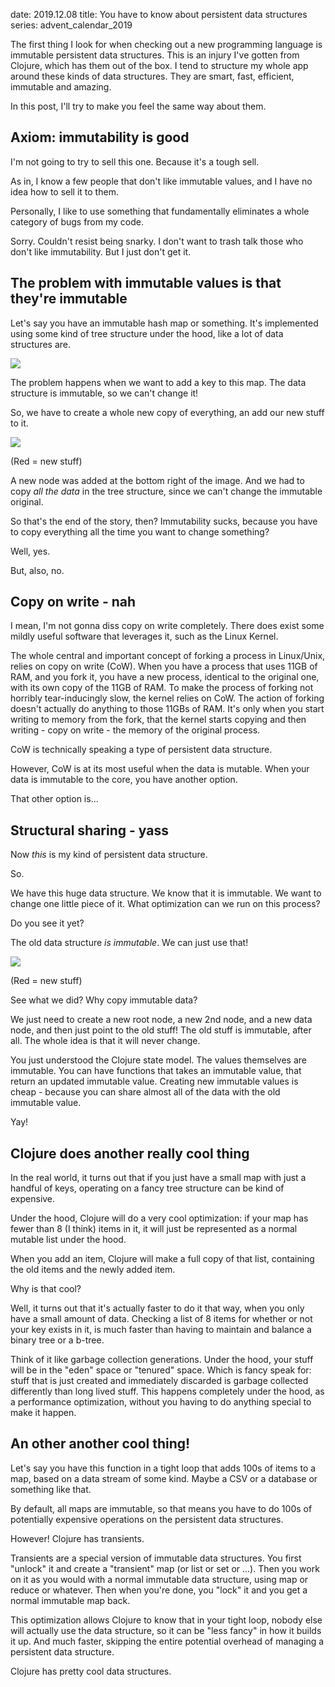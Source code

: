 date: 2019.12.08
title: You have to know about persistent data structures
series: advent_calendar_2019

The first thing I look for when checking out a new programming language is immutable persistent data structures. This is an injury I've gotten from Clojure, which has them out of the box. I tend to structure my whole app around these kinds of data structures. They are smart, fast, efficient, immutable and amazing.

In this post, I'll try to make you feel the same way about them.

## Axiom: immutability is good

I'm not going to try to sell this one. Because it's a tough sell.

As in, I know a few people that don't like immutable values, and I have no idea how to sell it to them. 

Personally, I like to use something that fundamentally eliminates a whole category of bugs from my code.

Sorry. Couldn't resist being snarky. I don't want to trash talk those who don't like immutability. But I just don't get it.

## The problem with immutable values is that they're immutable

Let's say you have an immutable hash map or something. It's implemented using some kind of tree structure under the hood, like a lot of data structures are.

<p><img src="/static/posts/you_have_to_Know_about_persistent_data_structures/the_basic.png">

The problem happens when we want to add a key to this map. The data structure is immutable, so we can't change it! 

So, we have to create a whole new copy of everything, an add our new stuff to it.

<p><img src="/static/posts/you_have_to_Know_about_persistent_data_structures/complete_clone.png">

(Red = new stuff)

A new node was added at the bottom right of the image. And we had to copy _all the data_ in the tree structure, since we can't change the immutable original.

So that's the end of the story, then? Immutability sucks, because you have to copy everything all the time you want to change something?

Well, yes.

But, also, no.

## Copy on write - nah

I mean, I'm not gonna diss copy on write completely. There does exist some mildly useful software that leverages it, such as the Linux Kernel.

The whole central and important concept of forking a process in Linux/Unix, relies on copy on write (CoW). When you have a process that uses 11GB of RAM, and you fork it, you have a new process, identical to the original one, with its own copy of the 11GB of RAM. To make the process of forking not horribly tear-inducingly slow, the kernel relies on CoW. The action of forking doesn't actually do anything to those 11GBs of RAM. It's only when you start writing to memory from the fork, that the kernel starts copying and then writing - copy on write - the memory of the original process.

CoW is technically speaking a type of persistent data structure.

However, CoW is at its most useful when the data is mutable. When your data is immutable to the core, you have another option.

That other option is...

## Structural sharing - yass

Now _this_ is my kind of persistent data structure.

So.

We have this huge data structure. We know that it is immutable. We want to change one little piece of it. What optimization can we run on this process?

Do you see it yet?

The old data structure _is immutable_. We can just use that!

<p><img src="/static/posts/you_have_to_Know_about_persistent_data_structures/structural_sharing.png">

(Red = new stuff)

See what we did? Why copy immutable data? 

We just need to create a new root node, a new 2nd node, and a new data node, and then just point to the old stuff! The old stuff is immutable, after all. The whole idea is that it will never change.

You just understood the Clojure state model. The values themselves are immutable. You can have functions that takes an immutable value, that return an updated immutable value. Creating new immutable values is cheap - because you can share almost all of the data with the old immutable value.

Yay!


## Clojure does another really cool thing

In the real world, it turns out that if you just have a small map with just a handful of keys, operating on a fancy tree structure can be kind of expensive.

Under the hood, Clojure will do a very cool optimization: if your map has fewer than 8 (I think) items in it, it will just be represented as a normal mutable list under the hood.

When you add an item, Clojure will make a full copy of that list, containing the old items and the newly added item.

Why is that cool?

Well, it turns out that it's actually faster to do it that way, when you only have a small amount of data. Checking a list of 8 items for whether or not your key exists in it, is much faster than having to maintain and balance a binary tree or a b-tree.

Think of it like garbage collection generations. Under the hood, your stuff will be in the "eden" space or "tenured" space. Which is fancy speak for: stuff that is just created and immediately discarded is garbage collected differently than long lived stuff. This happens completely under the hood, as a performance optimization, without you having to do anything special to make it happen.

## An other another cool thing!

Let's say you have this function in a tight loop that adds 100s of items to a map, based on a data stream of some kind. Maybe a CSV or a database or something like that.

By default, all maps are immutable, so that means you have to do 100s of potentially expensive operations on the persistent data structures.

However! Clojure has transients.

Transients are a special version of immutable data structures. You first "unlock" it and create a "transient" map (or list or set or ...). Then you work on it as you would with a normal immutable data structure, using map or reduce or whatever. Then when you're done, you "lock" it and you get a normal immutable map back.

This optimization allows Clojure to know that in your tight loop, nobody else will actually use the data structure, so it can be "less fancy" in how it builds it up. And much faster, skipping the entire potential overhead of managing a persistent data structure.

Clojure has pretty cool data structures.

